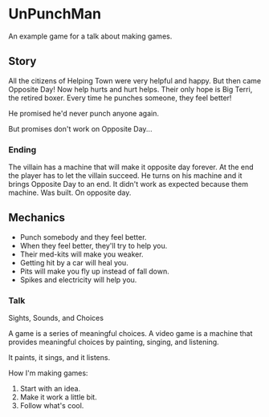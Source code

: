 # UnPunchMan

An example game for a talk about making games.

## Story

All the citizens of Helping Town were very helpful and happy. But then came
Opposite Day! Now help hurts and hurt helps. Their only hope is Big Terri,
the retired boxer. Every time he punches someone, they feel better!

He promised he'd never punch anyone again.

But promises don't work on Opposite Day...

### Ending

The villain has a machine that will make it opposite day forever. At the
end the player has to let the villain succeed. He turns on his machine
and it brings Opposite Day to an end. It didn't work as expected because
them machine. Was built. On opposite day.

## Mechanics

* Punch somebody and they feel better.
* When they feel better, they'll try to help you.
* Their med-kits will make you weaker.
* Getting hit by a car will heal you.
* Pits will make you fly up instead of fall down.
* Spikes and electricity will help you.

### Talk

Sights, Sounds, and Choices

A game is a series of meaningful choices.
A video game is a machine that provides meaningful choices by painting, singing, and listening.

It paints, it sings, and it listens.

How I'm making games:

1. Start with an idea.
2. Make it work a little bit.
3. Follow what's cool.